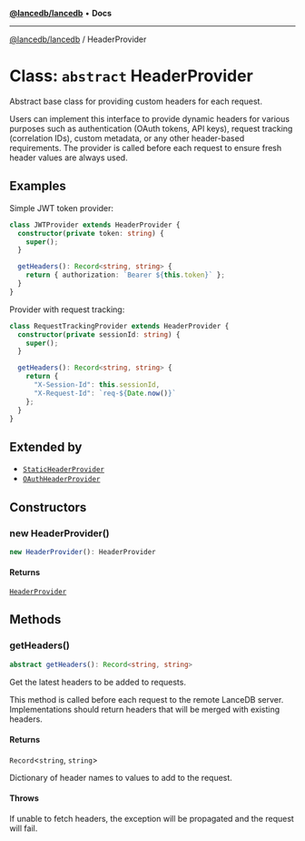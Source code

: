 [**@lancedb/lancedb**](../README.md) • **Docs**

***

[@lancedb/lancedb](../globals.md) / HeaderProvider

# Class: `abstract` HeaderProvider

Abstract base class for providing custom headers for each request.

Users can implement this interface to provide dynamic headers for various purposes
such as authentication (OAuth tokens, API keys), request tracking (correlation IDs),
custom metadata, or any other header-based requirements. The provider is called
before each request to ensure fresh header values are always used.

## Examples

Simple JWT token provider:
```typescript
class JWTProvider extends HeaderProvider {
  constructor(private token: string) {
    super();
  }

  getHeaders(): Record<string, string> {
    return { authorization: `Bearer ${this.token}` };
  }
}
```

Provider with request tracking:
```typescript
class RequestTrackingProvider extends HeaderProvider {
  constructor(private sessionId: string) {
    super();
  }

  getHeaders(): Record<string, string> {
    return {
      "X-Session-Id": this.sessionId,
      "X-Request-Id": `req-${Date.now()}`
    };
  }
}
```

## Extended by

- [`StaticHeaderProvider`](StaticHeaderProvider.md)
- [`OAuthHeaderProvider`](OAuthHeaderProvider.md)

## Constructors

### new HeaderProvider()

```ts
new HeaderProvider(): HeaderProvider
```

#### Returns

[`HeaderProvider`](HeaderProvider.md)

## Methods

### getHeaders()

```ts
abstract getHeaders(): Record<string, string>
```

Get the latest headers to be added to requests.

This method is called before each request to the remote LanceDB server.
Implementations should return headers that will be merged with existing headers.

#### Returns

`Record`&lt;`string`, `string`&gt;

Dictionary of header names to values to add to the request.

#### Throws

If unable to fetch headers, the exception will be propagated and the request will fail.
